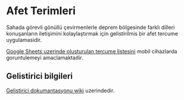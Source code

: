 # Afet Terimleri

Sahada görevli gönüllü çevirmenlerle deprem bölgesinde farklı dilleri konuşanların iletişimini kolaylaştırmak için gelistirilmis bir afet tercume uygulamasidir.

[Google Sheets uzerinde olusturulan tercume listesini](https://docs.google.com/spreadsheets/d/1LfFJZxpbCbz2lRpKQ0_kTMKNJVDJ9FyrlAoP15TU8wU/edit#gid=1793478180) mobil cihazlarda goruntulemeyi amaclamaktadir.

## Gelistirici bilgileri

[Gelistirici dokumantasyonu wiki](https://github.com/hakandilek/afet-tercume/wiki) uzerindedir.
